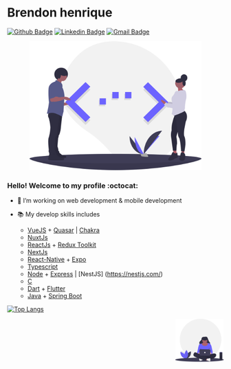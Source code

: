 # Brendon henrique  

[![Github Badge](https://img.shields.io/badge/-Github-000?style=flat-square&logo=Github&logoColor=white&link=https://github.com/lucasgdb)](https://github.com/BrendonHenrique)
[![Linkedin Badge](https://img.shields.io/badge/-LinkedIn-blue?style=flat-square&logo=Linkedin&logoColor=white&link=https://www.linkedin.com/in/rebeccamanzi/)](https://www.linkedin.com/in/brendon-henrique-s-s-3b5219156/)
[![Gmail Badge](https://img.shields.io/badge/-Gmail-c14438?style=flat-square&logo=Gmail&logoColor=white&link=mailto:rebeccamanzi@gmail.com)](mailto:bhssilva@gmail.com)

<p align="center">
    <img src="https://raw.githubusercontent.com/BrendonHenrique/BrendonHenrique/cb2984da333ec43d7638c1b2ae4752e92e6149ee/draw2.svg" width="400" height="300"> 
</p>


### Hello! Welcome to my profile :octocat:

- 🔭 I’m working on web development & mobile development

- :books: My develop skills includes 
    - [VueJS](https://vuejs.org/) + [Quasar](https://quasar.dev/) | [Chakra](https://vue.chakra-ui.com/) 
    - [NuxtJs](https://nuxtjs.org/) 
    - [ReactJs](https://reactjs.org/) + [Redux Toolkit](https://redux-toolkit.js.org/)
    - [NextJs](https://nextjs.org/)
    - [React-Native](https://reactnative.dev/) + [Expo](https://expo.io/)
    - [Typescript](https://www.typescriptlang.org/)
    - [Node](https://nodejs.org/) + [Express](https://expressjs.com/) | [NestJS] (https://nestjs.com/)
    - [C](https://www.geeksforgeeks.org/c-language-set-1-introduction/)
    - [Dart](https://dart.dev/) + [Flutter](https://flutter.dev/) 
    - [Java](https://www.java.com/) + [Spring Boot](https://start.spring.io/) 


[![Top Langs](https://github-readme-stats.vercel.app/api/top-langs/?username=BrendonHenrique&layout=compact)](https://github.com/anuraghazra/github-readme-stats)

<img align="right" src="https://raw.githubusercontent.com/BrendonHenrique/BrendonHenrique/cb2984da333ec43d7638c1b2ae4752e92e6149ee/draw1.svg" height="100">     
